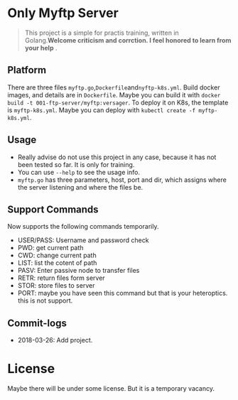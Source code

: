 # Only Myftp Server
> This project is a simple for practis training, written in Golang.**Welcome criticism and corrction. I feel honored to learn from your help** .

## Platform
There are three files `myftp.go`,`Dockerfile`and`nyftp-k8s.yml`. Build docker images, and details are in `Dockerfile`. Maybe you can build it with `docker build -t 001-ftp-server/myftp:versager`. To deploy it on K8s, the template is `myftp-k8s.yml`. Maybe you can deploy with `kubectl create -f myftp-k8s.yml`.  

## Usage
* Really advise do not use this project in any case, because it has not been tested so far. It is only for training.
* You can use `--help` to see the usage info.
* `myftp.go` has three parameters, host, port and dir, which assigns where the server listening and where the files be.

## Support Commands
Now supports the following commands temporarily.
* USER/PASS: Username and password check
* PWD: get current path
* CWD: change current path
* LIST: list the cotent of path
* PASV: Enter passive node to transfer files
* RETR: return files form server
* STOR: store files to server
* PORT: maybe you have seen this command but that is your heteroptics. this is not support. 

## Commit-logs
* 2018-03-26: Add project.

# License
Maybe there will be under some license. But it is a temporary vacancy.
